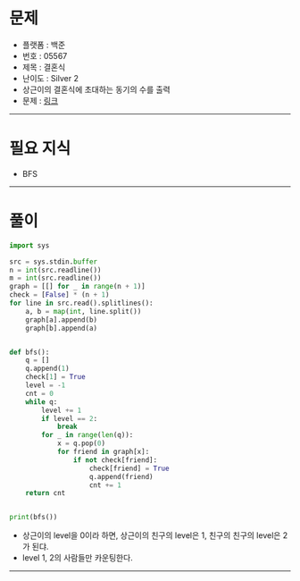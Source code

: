 # 문제
- 플랫폼 : 백준
- 번호 : 05567
- 제목 : 결혼식
- 난이도 : Silver 2
- 상근이의 결혼식에 초대하는 동기의 수를 출력
- 문제 : <a href="https://www.acmicpc.net/problem/5567" target="_blank">링크</a>

---

# 필요 지식
- BFS

---

# 풀이
```python
import sys

src = sys.stdin.buffer
n = int(src.readline())
m = int(src.readline())
graph = [[] for _ in range(n + 1)]
check = [False] * (n + 1)
for line in src.read().splitlines():
    a, b = map(int, line.split())
    graph[a].append(b)
    graph[b].append(a)


def bfs():
    q = []
    q.append(1)
    check[1] = True
    level = -1
    cnt = 0
    while q:
        level += 1
        if level == 2:
            break
        for _ in range(len(q)):
            x = q.pop(0)
            for friend in graph[x]:
                if not check[friend]:
                    check[friend] = True
                    q.append(friend)
                    cnt += 1
    return cnt


print(bfs())
```
- 상근이의 level을 0이라 하면, 상근이의 친구의 level은 1, 친구의 친구의 level은 2가 된댜.
- level 1, 2의 사람들만 카운팅한다.

---


